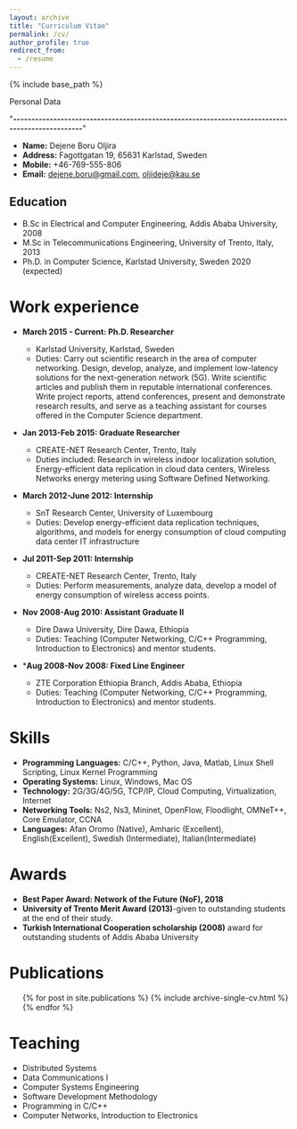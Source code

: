 ```yaml
---
layout: archive
title: "Curriculum Vitae"
permalink: /cv/
author_profile: true
redirect_from:
  - /resume
---
```


{% include base_path %}

Personal Data

"***-----------------------------------------------------------------------------------------------***"

* **Name:** Dejene Boru Oljira
* **Address:** Fagottgatan 19, 65631 Karlstad, Sweden
* **Mobile:** +46-769-555-806
* **Email:** dejene.boru@gmail.com, oljideje@kau.se

Education
-----------------------------------------------------------------------------------------------
* B.Sc in Electrical and Computer Engineering, Addis Ababa University, 2008
* M.Sc in Telecommunications Engineering, University of Trento, Italy, 2013
* Ph.D. in Computer Science, Karlstad University, Sweden 2020 (expected)

Work experience
======
* **March 2015 - Current: Ph.D. Researcher**
  * Karlstad University, Karlstad, Sweden
  * Duties: Carry out scientific research in the area of computer networking. Design, develop, analyze, and implement low-latency solutions for the next-generation network (5G). Write scientific articles and publish them in reputable international conferences. Write project reports, attend conferences, present and demonstrate research results, and serve as a teaching assistant for courses offered in the Computer Science department.  

* **Jan 2013-Feb 2015: Graduate Researcher**
  * CREATE-NET Research Center, Trento, Italy
  * Duties included: Research in wireless indoor localization solution, Energy-efficient data replication in cloud data centers, Wireless Networks energy metering using Software Defined Networking.
   
* **March 2012-June 2012: Internship**
  * SnT Research Center, University of Luxembourg
  * Duties: Develop energy-efficient data replication techniques, algorithms, and models for energy
consumption of cloud computing data center IT infrastructure

* **Jul 2011-Sep 2011: Internship**
  * CREATE-NET Research Center, Trento, Italy
  * Duties: Perform measurements, analyze data, develop a model of energy consumption of wireless access points. 
  
* **Nov 2008-Aug 2010: Assistant Graduate II**
  * Dire Dawa University, Dire Dawa, Ethiopia
  * Duties: Teaching (Computer Networking, C/C++ Programming, Introduction to Electronics) and mentor students.

* ***Aug 2008-Nov 2008: Fixed Line Engineer**
  * ZTE Corporation Ethiopia Branch, Addis Ababa, Ethiopia
  * Duties: Teaching (Computer Networking, C/C++ Programming, Introduction to Electronics) and mentor students.

Skills
======
* **Programming Languages:** C/C++, Python, Java, Matlab, Linux Shell Scripting, Linux Kernel Programming 
* **Operating Systems:** Linux, Windows, Mac OS
* **Technology:** 2G/3G/4G/5G, TCP/IP, Cloud Computing, Virtualization, Internet 
* **Networking Tools:** Ns2, Ns3, Mininet, OpenFlow, Floodlight, OMNeT++, Core Emulator, CCNA
* **Languages:** Afan Oromo (Native), Amharic (Excellent), English(Excellent), Swedish (Intermediate), Italian(Intermediate)

Awards
======
* **Best Paper Award: Network of the Future (NoF), 2018**
* **University of Trento Merit Award (2013)**-given to outstanding students at the end of their study. 
* **Turkish International Cooperation scholarship (2008)** award for outstanding students of Addis Ababa University

Publications
======
  <ul>{% for post in site.publications %}
    {% include archive-single-cv.html %}
  {% endfor %}</ul>

Teaching
=====
* Distributed Systems 
* Data Communications I 
* Computer Systems Engineering
* Software Development Methodology
* Programming in C/C++
* Computer Networks, Introduction to Electronics
 
<!-- Teaching
======
  <ul>{% for post in site.teaching %}
    {% include archive-single-cv.html %}
  {% endfor %}</ul> -->
  
